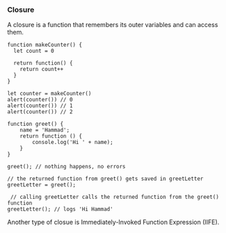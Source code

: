 ### Closure

A closure is a function that remembers its outer variables and can access them. 

```
function makeCounter() {
  let count = 0

  return function() {
    return count++
  }
}

let counter = makeCounter()
alert(counter()) // 0
alert(counter()) // 1
alert(counter()) // 2
```

```
function greet() {
    name = 'Hammad';
    return function () {
        console.log('Hi ' + name);
    }
}

greet(); // nothing happens, no errors

// the returned function from greet() gets saved in greetLetter
greetLetter = greet();

 // calling greetLetter calls the returned function from the greet() function
greetLetter(); // logs 'Hi Hammad'
```

Another type of closue is Immediately-Invoked Function Expression (IIFE).
